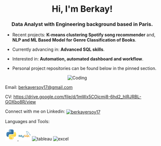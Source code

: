 <h1 align="center">Hi, I'm Berkay!</h1>
<h3 align="center">Data Analyst with Engineering background based in Paris.</h3>

- Recent projects: **K-means clustering Spotify song recommender** and, **NLP and ML Based Model for Genre Classification of Books**.

- Currently advancing in: **Advanced SQL skills**.

- Interested in: **Automation, automated dashboard and workflow**.

- Personal project repositories can be found below in the pinned section.

<img align="right" alt="Coding" width="300" src="https://media.tenor.com/lvLaG5hPCncAAAAC/data-analysis.gif">

<br />


Email: berkayersoy17@gmail.com

CV: https://drive.google.com/file/d/1mWx5COjcmj8-6hd2_hIRJRBL-GOXbo8R/view


Connect with me on Linkedin: <a href="https://linkedin.com/in/berkayersoy17" target="blank"><img align="center" src="https://raw.githubusercontent.com/rahuldkjain/github-profile-readme-generator/master/src/images/icons/Social/linked-in-alt.svg" alt="berkayersoy17" height="30" width="40" /></a><br />
  
</p>

Languages and Tools:

  <p align="left">
  
  <a href="https://www.python.org" target="_blank" rel="noreferrer">
  <img src="https://raw.githubusercontent.com/devicons/devicon/master/icons/python/python-original.svg" alt="python" width="40" height="40"/>
  </a> 
  <img src="https://raw.githubusercontent.com/devicons/devicon/master/icons/mysql/mysql-original-wordmark.svg" alt="mysql" width="40" height="40"/> 
  <img src="https://www.svgviewer.dev/static-svgs/14592/tableau-icon.svg" alt="tableau" width="40" height="40"/> 
  <img src="https://upload.wikimedia.org/wikipedia/commons/thumb/a/ae/Antu_ms-excel.svg/2048px-Antu_ms-excel.svg.png" alt="excel" width="40" height="40"/> 


 
 
</p>


